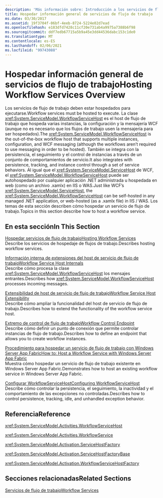 ```yaml
---
description: 'Más información sobre: Introducción a los servicios de flujo de trabajo de hospedaje'
title: Hospedar información general de servicios de flujo de trabajo
ms.date: 03/30/2017
ms.assetid: 19f3704f-06bf-4eeb-8724-5224e02d7ead
ms.openlocfilehash: e183dfd7428c11cf20e731ab4a9975a7388b6f98
ms.sourcegitcommit: ddf7edb67715a5b9a45e3dd44536dabc153c1de0
ms.translationtype: MT
ms.contentlocale: es-ES
ms.lasthandoff: 02/06/2021
ms.locfileid: "99743088"
---
```

# <a name="hosting-workflow-services-overview"></a><span data-ttu-id="37010-103">Hospedar información general de servicios de flujo de trabajo</span><span class="sxs-lookup"><span data-stu-id="37010-103">Hosting Workflow Services Overview</span></span>

<span data-ttu-id="37010-104">Los servicios de flujo de trabajo deben estar hospedados para ejecutarse.</span><span class="sxs-lookup"><span data-stu-id="37010-104">Workflow services must be hosted to execute.</span></span> <span data-ttu-id="37010-105">La clase <xref:System.ServiceModel.WorkflowServiceHost> es el host de flujo de trabajo que hospeda varias instancias, la configuración y la mensajería WCF (aunque no es necesario que los flujos de trabajo usen la mensajería para ser hospedados).</span><span class="sxs-lookup"><span data-stu-id="37010-105">The <xref:System.ServiceModel.WorkflowServiceHost> is the out-of-the-box workflow host that supports multiple instances, configuration, and WCF messaging (although the workflows aren’t required to use messaging in order to be hosted).</span></span>  <span data-ttu-id="37010-106">También se integra con la persistencia, el seguimiento y el control de instancias a través de un conjunto de comportamientos de servicio.</span><span class="sxs-lookup"><span data-stu-id="37010-106">It also integrates with persistence, tracking, and instance control through a set of service behaviors.</span></span>  <span data-ttu-id="37010-107">Al igual que el <xref:System.ServiceModel.ServiceHost> de WCF, el <xref:System.ServiceModel.WorkflowServiceHost> puede ser autohospedado por cualquier aplicación .NET administrada u hospedada en web (como un archivo .xamlx) en IIS o WAS.</span><span class="sxs-lookup"><span data-stu-id="37010-107">Just like WCF’s <xref:System.ServiceModel.ServiceHost>, the <xref:System.ServiceModel.WorkflowServiceHost> can be self-hosted in any managed .NET application, or web-hosted (as a .xamlx file) in IIS / WAS.</span></span>  <span data-ttu-id="37010-108">Los temas de esta sección describen cómo hospedar un servicio de flujo de trabajo.</span><span class="sxs-lookup"><span data-stu-id="37010-108">Topics in this section describe how to host a workflow service.</span></span>  
  
## <a name="in-this-section"></a><span data-ttu-id="37010-109">En esta sección</span><span class="sxs-lookup"><span data-stu-id="37010-109">In This Section</span></span>  

 [<span data-ttu-id="37010-110">Hospedar servicios de flujo de trabajo</span><span class="sxs-lookup"><span data-stu-id="37010-110">Hosting Workflow Services</span></span>](hosting-workflow-services.md)  
 <span data-ttu-id="37010-111">Describe los servicios de hospedaje de flujos de trabajo.</span><span class="sxs-lookup"><span data-stu-id="37010-111">Describes hosting workflow services.</span></span>  
  
 [<span data-ttu-id="37010-112">Información interna de extensiones del host de servicio de flujo de trabajo</span><span class="sxs-lookup"><span data-stu-id="37010-112">Workflow Service Host Internals</span></span>](workflow-service-host-internals.md)  
 <span data-ttu-id="37010-113">Describe cómo procesa la clase <xref:System.ServiceModel.WorkflowServiceHost> los mensajes entrantes.</span><span class="sxs-lookup"><span data-stu-id="37010-113">Describes how <xref:System.ServiceModel.WorkflowServiceHost> processes incoming messages.</span></span>  
  
 [<span data-ttu-id="37010-114">Extensibilidad de host de servicio de flujo de trabajo</span><span class="sxs-lookup"><span data-stu-id="37010-114">Workflow Service Host Extensibility</span></span>](workflow-service-host-extensibility.md)  
 <span data-ttu-id="37010-115">Describe cómo ampliar la funcionalidad del host de servicio de flujo de trabajo.</span><span class="sxs-lookup"><span data-stu-id="37010-115">Describes how to extend the functionality of the workflow service host.</span></span>  
  
 [<span data-ttu-id="37010-116">Extremo de control de flujo de trabajo</span><span class="sxs-lookup"><span data-stu-id="37010-116">Workflow Control Endpoint</span></span>](workflow-control-endpoint.md)  
 <span data-ttu-id="37010-117">Describe cómo definir un punto de conexión que permite controlar instancias de flujo de trabajo.</span><span class="sxs-lookup"><span data-stu-id="37010-117">Describes how to define an endpoint that allows you to create workflow instances.</span></span>
  
 [<span data-ttu-id="37010-118">Procedimiento para hospedar un servicio de flujo de trabajo con Windows Server App Fabric</span><span class="sxs-lookup"><span data-stu-id="37010-118">How to: Host a Workflow Service with Windows Server App Fabric</span></span>](how-to-host-a-workflow-service-with-windows-server-app-fabric.md)  
 <span data-ttu-id="37010-119">Muestra cómo hospedar un servicio de flujo de trabajo existente en Windows Server App Fabric.</span><span class="sxs-lookup"><span data-stu-id="37010-119">Demonstrates how to host an existing workflow service in Windows Server App Fabric.</span></span>  
  
 [<span data-ttu-id="37010-120">Configurar WorkflowServiceHost</span><span class="sxs-lookup"><span data-stu-id="37010-120">Configuring WorkflowServiceHost</span></span>](configuring-workflowservicehost.md)  
 <span data-ttu-id="37010-121">Describe cómo controlar la persistencia, el seguimiento, la inactividad y el comportamiento de las excepciones no controladas.</span><span class="sxs-lookup"><span data-stu-id="37010-121">Describes how to control persistence, tracking, idle, and unhandled exception behavior.</span></span>  
  
## <a name="reference"></a><span data-ttu-id="37010-122">Referencia</span><span class="sxs-lookup"><span data-stu-id="37010-122">Reference</span></span>  

 <xref:System.ServiceModel.Activities.WorkflowServiceHost>  
  
 <xref:System.ServiceModel.Activities.WorkflowService>  
  
 <xref:System.ServiceModel.Activation.ServiceHostFactory>  
  
 <xref:System.ServiceModel.Activation.ServiceHostFactoryBase>  
  
 <xref:System.ServiceModel.Activation.WorkflowServiceHostFactory>  
  
## <a name="related-sections"></a><span data-ttu-id="37010-123">Secciones relacionadas</span><span class="sxs-lookup"><span data-stu-id="37010-123">Related Sections</span></span>  

 [<span data-ttu-id="37010-124">Servicios de flujo de trabajo</span><span class="sxs-lookup"><span data-stu-id="37010-124">Workflow Services</span></span>](workflow-services.md)
